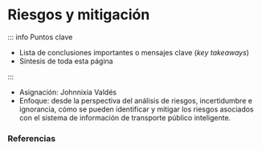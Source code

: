 # Riesgos y mitigación

::: info Puntos clave

- Lista de conclusiones importantes o mensajes clave (_key takeaways_)
- Síntesis de toda esta página

:::

- Asignación: Johnnixia Valdés
- Enfoque: desde la perspectiva del análisis de riesgos, incertidumbre e ignorancia, cómo se pueden identificar y mitigar los riesgos asociados con el sistema de información de transporte público inteligente.

### Referencias

<Citation doi="10.1007/978-3-030-81159-4" />
